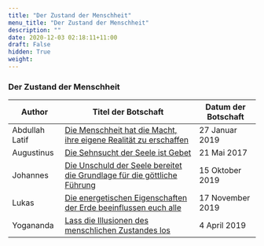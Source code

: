 ```yaml
---
title: "Der Zustand der Menschheit"
menu_title: "Der Zustand der Menschheit"
description: ""
date: 2020-12-03 02:18:11+11:00
draft: False
hidden: True
weight:
---
```

### Der Zustand der Menschheit



**Author** | **Titel der Botschaft** | **Datum der Botschaft**  
---|---|---
Abdullah Latif | [Die Menschheit hat die Macht, ihre eigene Realität zu erschaffen](/aktuelle-botschaften/aktuelle-botschaften-in-reihenfolge-des-datums/aktuelle-botschaften-2019/die-menschheit-hat-die-macht-ihre-eigene-realitaet-zu-erschaffen-af-abdullah-latif-27-januar-2019/) | 27 Januar 2019
Augustinus | [Die Sehnsucht der Seele ist Gebet](/aktuelle-botschaften/aktuelle-botschaften-in-reihenfolge-des-datums/aktuelle-botschaften-2017/die-sehnsucht-der-seele-ist-gebet-af-augustinus-21-mai-2017/) | 21 Mai 2017
Johannes | [Die Unschuld der Seele bereitet die Grundlage für die göttliche Führung](/aktuelle-botschaften/aktuelle-botschaften-in-reihenfolge-des-datums/aktuelle-botschaften-2019/die-unschuld-der-seele-bereitet-die-grundlage-fuer-die-goettliche-fuehrung-af-johannes-15-oktober-2019/) | 15 Oktober 2019
Lukas | [Die energetischen Eigenschaften der Erde beeinflussen euch alle](/aktuelle-botschaften/aktuelle-botschaften-in-reihenfolge-des-datums/aktuelle-botschaften-2019/die-energetischen-eigenschaften-der-erde-beeinflussen-euch-alle-af-lukas-17-november-2019/) | 17 November 2019
Yogananda | [Lass die Illusionen des menschlichen Zustandes los](/aktuelle-botschaften/aktuelle-botschaften-in-reihenfolge-des-datums/aktuelle-botschaften-2019/lass-die-illusionen-des-menschlichen-zustandes-los-af-yogananda-4-april-2019/) | 4 April 2019
